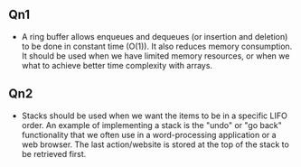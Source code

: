 ## Qn1 ##

- A ring buffer allows enqueues and dequeues (or insertion and deletion) to be done in constant time (O(1)). It also reduces memory consumption. It should be used when we have limited memory resources, or when we what to achieve better time complexity with arrays.


## Qn2 ##

- Stacks should be used when we want the items to be in a specific LIFO order. An example of implementing a stack is the "undo" or "go back" functionality that we often use in a word-processing application or a web browser. The last action/website is stored at the top of the stack to be retrieved first.